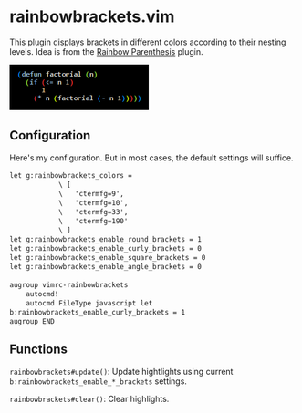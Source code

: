 rainbowbrackets.vim
===================

This plugin displays brackets in different colors according to their nesting levels.
Idea is from the [Rainbow Parenthesis](http://www.vim.org/scripts/script.php?script_id=1230) plugin.

![Screen shot](https://github.com/eiiches/vim-rainbowbrackets/raw/master/screenshot.png)

Configuration
-------------

Here's my configuration. But in most cases, the default settings will suffice.

	let g:rainbowbrackets_colors =
				\ [
				\   'ctermfg=9',
				\   'ctermfg=10',
				\   'ctermfg=33',
				\   'ctermfg=190'
				\ ]
	let g:rainbowbrackets_enable_round_brackets = 1
	let g:rainbowbrackets_enable_curly_brackets = 0
	let g:rainbowbrackets_enable_square_brackets = 0
	let g:rainbowbrackets_enable_angle_brackets = 0
	
	augroup vimrc-rainbowbrackets
		autocmd!
		autocmd FileType javascript let b:rainbowbrackets_enable_curly_brackets = 1
	augroup END

Functions
---------

`rainbowbrackets#update()`: Update hightlights using current `b:rainbowbrackets_enable_*_brackets` settings.

`rainbowbrackets#clear()`: Clear highlights.

